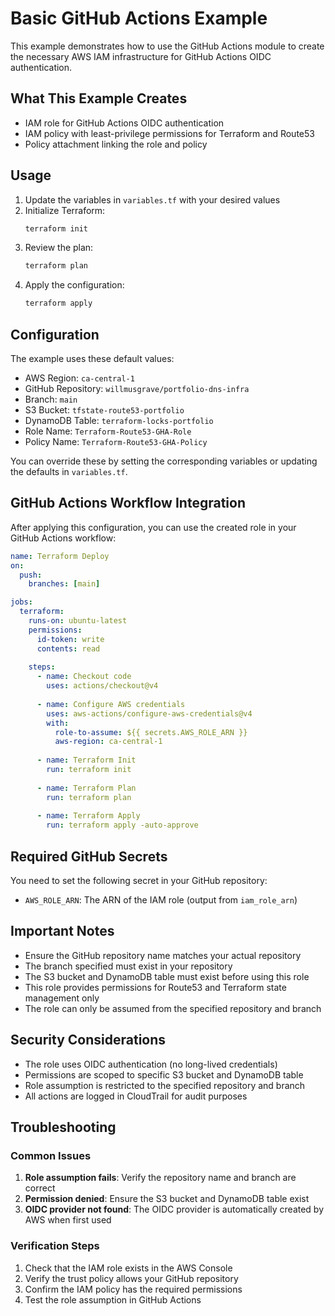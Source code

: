 # Basic GitHub Actions Example

This example demonstrates how to use the GitHub Actions module to create the necessary AWS IAM infrastructure for GitHub Actions OIDC authentication.

## What This Example Creates

- IAM role for GitHub Actions OIDC authentication
- IAM policy with least-privilege permissions for Terraform and Route53
- Policy attachment linking the role and policy

## Usage

1. Update the variables in `variables.tf` with your desired values
2. Initialize Terraform:
   ```bash
   terraform init
   ```
3. Review the plan:
   ```bash
   terraform plan
   ```
4. Apply the configuration:
   ```bash
   terraform apply
   ```

## Configuration

The example uses these default values:
- AWS Region: `ca-central-1`
- GitHub Repository: `willmusgrave/portfolio-dns-infra`
- Branch: `main`
- S3 Bucket: `tfstate-route53-portfolio`
- DynamoDB Table: `terraform-locks-portfolio`
- Role Name: `Terraform-Route53-GHA-Role`
- Policy Name: `Terraform-Route53-GHA-Policy`

You can override these by setting the corresponding variables or updating the defaults in `variables.tf`.

## GitHub Actions Workflow Integration

After applying this configuration, you can use the created role in your GitHub Actions workflow:

```yaml
name: Terraform Deploy
on:
  push:
    branches: [main]

jobs:
  terraform:
    runs-on: ubuntu-latest
    permissions:
      id-token: write
      contents: read
    
    steps:
      - name: Checkout code
        uses: actions/checkout@v4
      
      - name: Configure AWS credentials
        uses: aws-actions/configure-aws-credentials@v4
        with:
          role-to-assume: ${{ secrets.AWS_ROLE_ARN }}
          aws-region: ca-central-1
      
      - name: Terraform Init
        run: terraform init
      
      - name: Terraform Plan
        run: terraform plan
      
      - name: Terraform Apply
        run: terraform apply -auto-approve
```

## Required GitHub Secrets

You need to set the following secret in your GitHub repository:
- `AWS_ROLE_ARN`: The ARN of the IAM role (output from `iam_role_arn`)

## Important Notes

- Ensure the GitHub repository name matches your actual repository
- The branch specified must exist in your repository
- The S3 bucket and DynamoDB table must exist before using this role
- This role provides permissions for Route53 and Terraform state management only
- The role can only be assumed from the specified repository and branch

## Security Considerations

- The role uses OIDC authentication (no long-lived credentials)
- Permissions are scoped to specific S3 bucket and DynamoDB table
- Role assumption is restricted to the specified repository and branch
- All actions are logged in CloudTrail for audit purposes

## Troubleshooting

### Common Issues

1. **Role assumption fails**: Verify the repository name and branch are correct
2. **Permission denied**: Ensure the S3 bucket and DynamoDB table exist
3. **OIDC provider not found**: The OIDC provider is automatically created by AWS when first used

### Verification Steps

1. Check that the IAM role exists in the AWS Console
2. Verify the trust policy allows your GitHub repository
3. Confirm the IAM policy has the required permissions
4. Test the role assumption in GitHub Actions